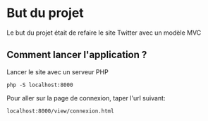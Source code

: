 ﻿# But du projet

Le but du projet était de refaire le site Twitter avec un modèle MVC

## Comment lancer l'application ?
Lancer le site avec un serveur PHP

    php -S localhost:8000
Pour aller sur la page de connexion, taper l'url suivant:

    localhost:8000/view/connexion.html

